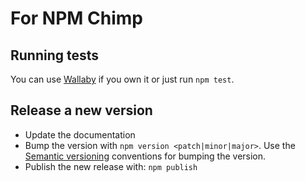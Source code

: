 # For NPM Chimp

## Running tests

You can use [Wallaby](http://wallabyjs.com/) if you own it or just run `npm test`.

## Release a new version

* Update the documentation
* Bump the version with `npm version <patch|minor|major>`.
  Use the [Semantic versioning](http://semver.org/) conventions for bumping the version.
* Publish the new release with: `npm publish`
